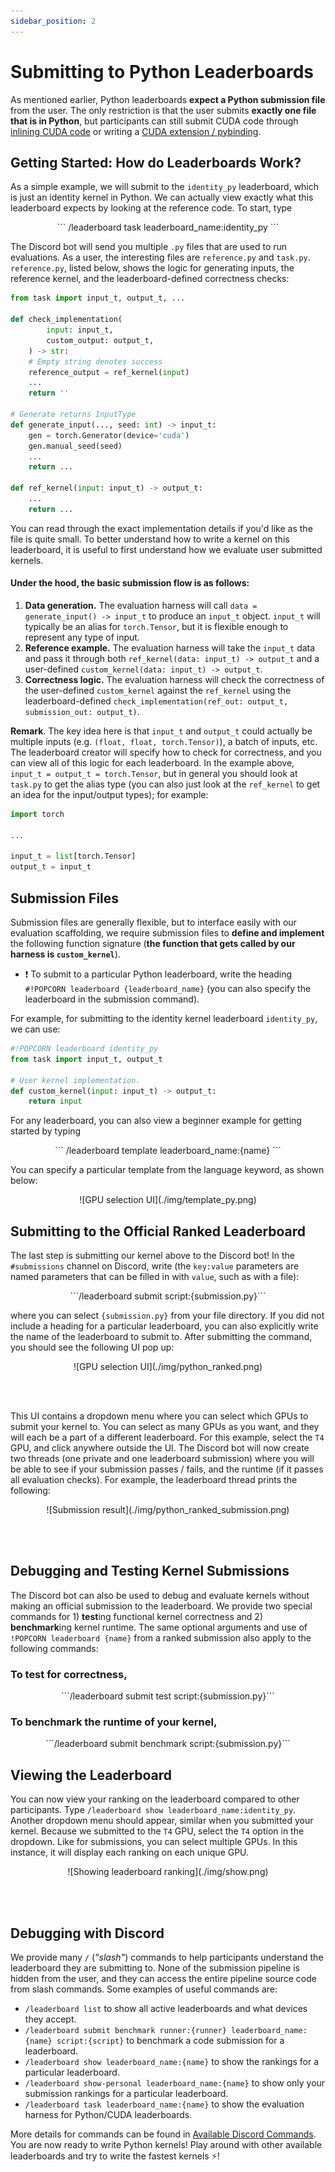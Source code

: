 ```yaml
---
sidebar_position: 2
---
```


# Submitting to Python Leaderboards
As mentioned earlier, Python leaderboards **expect a Python
submission file** from the user. The only restriction is that the user submits **exactly one file that
is in Python**, but participants can still submit CUDA code through [inlining CUDA code](https://pytorch.org/docs/stable/cpp_extension.html#torch.utils.cpp_extension.load_inline) or writing
a [CUDA extension / pybinding](https://pytorch.org/tutorials/advanced/custom_ops_landing_page.html#custom-ops-landing-page).


## Getting Started: How do Leaderboards Work?
As a simple example, we will submit to the `identity_py` leaderboard, which is just an identity kernel in Python. We can
actually view exactly what this leaderboard expects by looking at the reference code. To start, type

<center>
```
/leaderboard task leaderboard_name:identity_py
```
</center>

The Discord bot will send you multiple `.py` files that are used to run
evaluations. As a user, the interesting files are `reference.py` and `task.py`. `reference.py`, listed below, shows the
logic for generating inputs, the reference kernel, and the leaderboard-defined correctness checks:

```python title="reference.py"
from task import input_t, output_t, ...

def check_implementation(
        input: input_t,
        custom_output: output_t,
    ) -> str:
    # Empty string denotes success
    reference_output = ref_kernel(input)
    ...
    return ''

# Generate returns InputType
def generate_input(..., seed: int) -> input_t:
    gen = torch.Generator(device='cuda')
    gen.manual_seed(seed)
    ...
    return ...

def ref_kernel(input: input_t) -> output_t:
    ...
    return ...
```
You can read through the exact implementation details if you'd like as the file is quite small. To
better understand how to write a kernel on this leaderboard, it is useful to first understand how we evaluate user submitted kernels. 


#### Under the hood, the basic submission flow is as follows:
1. **Data generation.** The evaluation harness will call `data = generate_input() -> input_t` to produce an `input_t`
   object. `input_t` will typically be an alias for `torch.Tensor`, but it is flexible enough to represent any type of input.
2. **Reference example.** The evaluation harness will take the `input_t` data and pass it through both
   `ref_kernel(data: input_t) -> output_t` and a user-defined `custom_kernel(data: input_t) -> output_t`.
3. **Correctness logic.** The evaluation harness will check the correctness of the user-defined `custom_kernel` against the
   `ref_kernel` using the leaderboard-defined `check_implementation(ref_out: output_t, submission_out: output_t)`.

**Remark**. The key idea here is that `input_t` and `output_t` could actually be multiple inputs (e.g. `(float, float,
torch.Tensor)`), a batch of inputs, etc. The leaderboard creator will specify how to check for
correctness, and you can view all of this logic for each leaderboard. In the example above,
`input_t = output_t = torch.Tensor`, but in general you should look at `task.py` to get the alias type (you can also just look at 
the `ref_kernel` to get an idea for the input/output types); for example:

```python title="task.py"
import torch

...

input_t = list[torch.Tensor]
output_t = input_t
```

## Submission Files
Submission files are generally flexible, but to interface easily with our evaluation scaffolding, we
require submission files to **define and implement** the following function signature (**the
function that gets called by our harness is `custom_kernel`**).  
* ❗ To submit to a particular Python leaderboard, write the heading `#!POPCORN leaderboard {leaderboard_name}` (you can also specify the leaderboard in the submission command).

For example, for submitting to the identity kernel leaderboard `identity_py`, we can use:

```python title="submission.py"
#!POPCORN leaderboard identity_py
from task import input_t, output_t

# User kernel implementation.
def custom_kernel(input: input_t) -> output_t:
    return input
```

For any leaderboard, you can also view a beginner example for getting started by typing

<center>
```
/leaderboard template leaderboard_name:{name}
```
</center>

You can specify a particular template from the language keyword, as shown below:
<center>![GPU selection UI](./img/template_py.png)</center>

## Submitting to the Official Ranked Leaderboard
The last step is submitting our kernel above to the Discord bot! In the `#submissions` channel on
Discord, write (the `key:value` parameters are named parameters that can be filled in with `value`, such as with a file):

<center>
```/leaderboard submit script:{submission.py}``` 
</center>

where you can select `{submission.py}` from your file directory. If you did not include a heading for 
a particular leaderboard, you can also explicitly write the name of the leaderboard to submit to. After submitting
the command, you should see the following UI pop up:

<center>![GPU selection UI](./img/python_ranked.png)</center>

<br></br>

This UI contains a dropdown menu where you can select which GPUs to submit your kernel to. You can
select as many GPUs as you want, and they will each be a part of a different leaderboard. For this
example, select the `T4` GPU, and click anywhere outside the UI. The Discord bot will now create two threads
(one private and one leaderboard submission) where you will be able to see if your submission passes / fails, 
and the runtime (if it passes all evaluation checks). For example, the leaderboard thread prints the following:

<center>![Submission result](./img/python_ranked_submission.png)</center>

<br></br>

## Debugging and Testing Kernel Submissions
The Discord bot can also be used to debug and evaluate kernels without making an official submission to the
leaderboard. We provide two special commands for 1) **test**ing functional kernel correctness and 2) **benchmark**ing
kernel runtime. The same optional arguments and use of `!POPCORN leaderboard {name}` from a ranked submission also
apply to the following commands:

### To test for correctness,
<center>
```/leaderboard submit test script:{submission.py}``` 
</center>

### To benchmark the runtime of your kernel,
<center>
```/leaderboard submit benchmark script:{submission.py}``` 
</center>

## Viewing the Leaderboard
You can now view your ranking on the leaderboard compared to other participants. Type `/leaderboard
show leaderboard_name:identity_py`. Another dropdown menu should appear, similar when you submitted your kernel. 
Because we submitted to the `T4` GPU, select the `T4` option in the dropdown. Like for submissions,
you can select multiple GPUs. In this instance, it will display each ranking on each unique GPU.

<center>![Showing leaderboard ranking](./img/show.png)</center>

<br></br>

## Debugging with Discord
We provide many `/` (*"slash"*) commands to help participants understand the leaderboard they are
submitting to. None of the submission pipeline is hidden from the user, and they can access the
entire pipeline source code from slash commands. Some examples of useful commands are:
* `/leaderboard list` to show all active leaderboards and what devices they accept.
* `/leaderboard submit benchmark runner:{runner} leaderboard_name:{name} script:{script}` to benchmark a code submission for a leaderboard.
* `/leaderboard show leaderboard_name:{name}` to show the rankings for a particular leaderboard.
* `/leaderboard show-personal leaderboard_name:{name}` to show only your submission rankings for a particular leaderboard.
* `/leaderboard task leaderboard_name:{name}` to show the evaluation harness for Python/CUDA leaderboards.

More details for commands can be found in [Available Discord Commands](../available-discord-commands). 
You are now ready to write Python kernels! Play around with other available leaderboards and try to write the fastest kernels ⚡!
